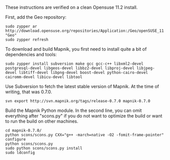 <!-- Name: OpenSuse -->
<!-- Version: 4 -->
<!-- Last-Modified: 2010/02/06 16:38:24 -->
<!-- Author: TomasC -->
These instructions are verified on a clean Opensuse 11.2 install.

First, add the Geo repository:

    sudo zypper ar http://download.opensuse.org/repositories/Application:/Geo/openSUSE_11.2/ "Geo"
    sudo zypper refresh

To download and build Mapnik, you first need to install quite a bit of dependencies and tools:

    sudo zypper install subversion make gcc gcc-c++ libxml2-devel postgresql-devel libgeos-devel libbz2-devel libproj-devel libjpeg-devel libtiff-devel libpng-devel boost-devel python-cairo-devel cairomm-devel libicu-devel libtool

Use Subversion to fetch the latest stable version of Mapnik. At the time of writing, that was 0.7.0.

    svn export http://svn.mapnik.org/tags/release-0.7.0 mapnik-0.7.0

Build the Mapnik Python module. In the second line, you can omit everything after "scons.py" if you do not want to optimize the build or want to run the build on other machines.

    cd mapnik-0.7.0/
    python scons/scons.py CXX="g++ -march=native -O2 -fomit-frame-pointer" configure
    python scons/scons.py
    sudo python scons/scons.py install
    sudo ldconfig